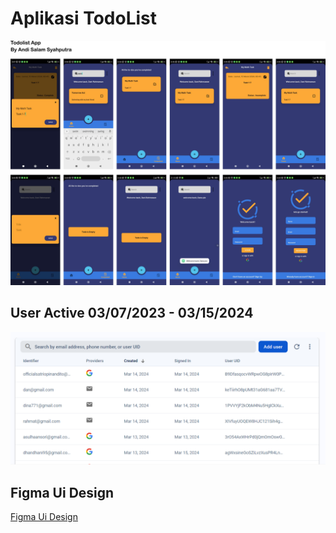 # Aplikasi TodoList

![Demo Images](https://github.com/Lamz16/TodoList_App/blob/master/images/Portfolio-1.jpg)

## User Active  03/07/2023 - 03/15/2024
![User Active](https://github.com/Lamz16/TodoList_App/blob/master/images/users-active-now.jpg)

## Figma Ui Design
[Figma Ui Design](https://www.figma.com/file/Uh63vN4iNGTaaqI3JejeL3/TodoList-App?type=design&node-id=0%3A1&mode=design&t=TzzmdNFfaiMX9ozw-1)
